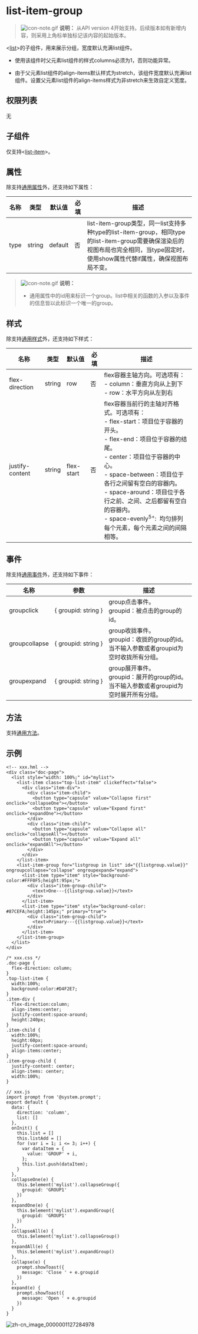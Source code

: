 # list-item-group

> ![icon-note.gif](public_sys-resources/icon-note.gif) **说明：**
> 从API version 4开始支持。后续版本如有新增内容，则采用上角标单独标记该内容的起始版本。

&lt;[list](../arkui-js/js-components-container-list.md)&gt;的子组件，用来展示分组，宽度默认充满list组件。


- 使用该组件时父元素list组件的样式columns必须为1，否则功能异常。

- 由于父元素list组件的align-items默认样式为stretch，该组件宽度默认充满list组件。设置父元素list组件的align-items样式为非stretch来生效自定义宽度。

## 权限列表

无


## 子组件

仅支持&lt;[list-item](../arkui-js/js-components-container-list-item.md)&gt;。


## 属性

除支持[通用属性](../arkui-js/js-components-common-attributes.md)外，还支持如下属性：

| 名称 | 类型 | 默认值 | 必填 | 描述 |
| -------- | -------- | -------- | -------- | -------- |
| type | string | default | 否 | list-item-group类型，同一list支持多种type的list-item-group，相同type的list-item-group需要确保渲染后的视图布局也完全相同，当type固定时，使用show属性代替if属性，确保视图布局不变。 |

> ![icon-note.gif](public_sys-resources/icon-note.gif) **说明：**
>
> - 通用属性中的id用来标识一个group。list中相关的函数的入参以及事件的信息皆以此标识一个唯一的group。


## 样式

除支持[通用样式](../arkui-js/js-components-common-styles.md)外，还支持如下样式：

| 名称 | 类型 | 默认值 | 必填 | 描述 |
| -------- | -------- | -------- | -------- | -------- |
| flex-direction | string | row | 否 | flex容器主轴方向。可选项有：<br/>-&nbsp;column：垂直方向从上到下<br/>-&nbsp;row：水平方向从左到右 |
| justify-content | string | flex-start | 否 | flex容器当前行的主轴对齐格式。可选项有：<br/>-&nbsp;flex-start：项目位于容器的开头。<br/>-&nbsp;flex-end：项目位于容器的结尾。<br/>-&nbsp;center：项目位于容器的中心。<br/>-&nbsp;space-between：项目位于各行之间留有空白的容器内。<br/>-&nbsp;space-around：项目位于各行之前、之间、之后都留有空白的容器内。<br/>-&nbsp;space-evenly<sup>5+</sup>:&nbsp;&nbsp;均匀排列每个元素，每个元素之间的间隔相等。 |


## 事件

除支持[通用事件](../arkui-js/js-components-common-events.md)外，还支持如下事件：

| 名称 | 参数 | 描述 |
| -------- | -------- | -------- |
| groupclick | {&nbsp;groupid:&nbsp;string&nbsp;} | group点击事件。<br/>groupid：被点击的group的id。 |
| groupcollapse | {&nbsp;groupid:&nbsp;string&nbsp;} | group收拢事件。<br/>groupid：收拢的group的id。<br/>当不输入参数或者groupid为空时收拢所有分组。 |
| groupexpand | {&nbsp;groupid:&nbsp;string&nbsp;} | group展开事件。<br/>groupid：展开的group的id。<br/>当不输入参数或者groupid为空时展开所有分组。 |


## 方法

支持[通用方法](../arkui-js/js-components-common-methods.md)。


## 示例

```
<!-- xxx.hml -->
<div class="doc-page">
  <list style="width: 100%;" id="mylist">
    <list-item class="top-list-item" clickeffect="false">
      <div class="item-div">
        <div class="item-child">
          <button type="capsule" value="Collapse first" onclick="collapseOne"></button>
          <button type="capsule" value="Expand first" onclick="expandOne"></button>
        </div>
        <div class="item-child">
          <button type="capsule" value="Collapse all" onclick="collapseAll"></button>
          <button type="capsule" value="Expand all" onclick="expandAll"></button>
        </div>
      </div>
    </list-item>
    <list-item-group for="listgroup in list" id="{{listgroup.value}}" ongroupcollapse="collapse" ongroupexpand="expand">
      <list-item type="item" style="background-color:#FFF0F5;height:95px;">
        <div class="item-group-child">
          <text>One---{{listgroup.value}}</text>
        </div>
      </list-item>
      <list-item type="item" style="background-color: #87CEFA;height:145px;" primary="true">
        <div class="item-group-child">
          <text>Primary---{{listgroup.value}}</text>
        </div>
      </list-item>
    </list-item-group>
  </list>
</div>
```

```
/* xxx.css */
.doc-page {
  flex-direction: column;
}
.top-list-item {
  width:100%;
  background-color:#D4F2E7;
}
.item-div {
  flex-direction:column;
  align-items:center;
  justify-content:space-around;
  height:240px;
}
.item-child {
  width:100%;
  height:60px;
  justify-content:space-around;
  align-items:center;
}
.item-group-child {
  justify-content: center;
  align-items: center;
  width:100%;
}
```

```
// xxx.js
import prompt from '@system.prompt';
export default {
  data: {
    direction: 'column',
    list: []
  },
  onInit() {
    this.list = []
    this.listAdd = []
    for (var i = 1; i <= 3; i++) {
      var dataItem = {
        value: 'GROUP' + i,
      };
      this.list.push(dataItem);
    }
  },
  collapseOne(e) {
    this.$element('mylist').collapseGroup({
      groupid: 'GROUP1'
    })
  },
  expandOne(e) {
    this.$element('mylist').expandGroup({
      groupid: 'GROUP1'
    })
  },
  collapseAll(e) {
    this.$element('mylist').collapseGroup()
  },
  expandAll(e) {
    this.$element('mylist').expandGroup()
  },
  collapse(e) {
    prompt.showToast({
      message: 'Close ' + e.groupid
    })
  },
  expand(e) {
    prompt.showToast({
      message: 'Open ' + e.groupid
    })
  }
}
```

![zh-cn_image_0000001127284978](figures/zh-cn_image_0000001127284978.gif)
